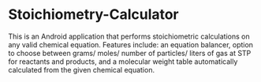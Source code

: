 # Stoichiometry-Calculator

This is an Android application that performs stoichiometric calculations on any valid chemical equation. Features include: an equation balancer, option to choose between grams/ moles/ number of particles/ liters of gas at STP for reactants and products, and a molecular weight table automatically calculated from the given chemical equation.
